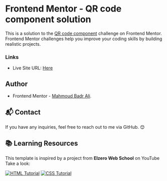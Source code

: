 # Frontend Mentor - QR code component solution

This is a solution to the [QR code component](https://www.frontendmentor.io/challenges/qr-code-component-iux_sIO_H) challenge on Frontend Mentor. Frontend Mentor challenges help you improve your coding skills by building realistic projects. 

### Links

- Live Site URL: [Here](https://mahmoudbadrali.github.io/QR-Code-Page/)

## Author

- Frontend Mentor - [Mahmoud Badr Ali](https://www.frontendmentor.io/profile/MahmoudBadrAli).
## 📬 Contact
If you have any inquiries, feel free to reach out to me via GitHub. 😊

## 📚 Learning Resources  
This template is inspired by a project from **Elzero Web School** on YouTube Take a look:  

[![HTML Tutorial](https://img.icons8.com/color/48/000000/html-5.png)](https://www.youtube.com/watch?v=6QAELgirvjs&list=PLDoPjvoNmBAw_t_XWUFbBX-c9MafPk9ji)   [![CSS Tutorial](https://img.icons8.com/color/48/000000/css3.png)](https://www.youtube.com/watch?v=X1ulCwyhCVM&list=PLDoPjvoNmBAzjsz06gkzlSrlev53MGIKe)
